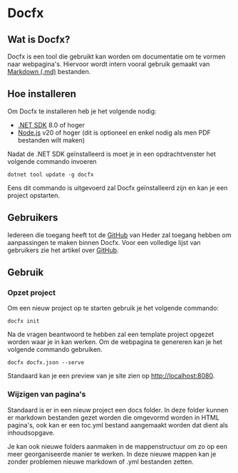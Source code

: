 # Docfx

## Wat is Docfx?

Docfx is een tool die gebruikt kan worden om documentatie om te vormen naar webpagina's. Hiervoor wordt intern vooral gebruik gemaakt van [Markdown (.md)](../ittools/markdown.md) bestanden.

## Hoe installeren

Om Docfx te installeren heb je het volgende nodig:

- [.NET SDK](https://dotnet.microsoft.com/en-us/download) 8.0 of hoger
- [Node.js](https://nodejs.org/en) v20 of hoger (dit is optioneel en enkel nodig als men PDF bestanden wilt maken)

Nadat de .NET SDK geïnstalleerd is moet je in een opdrachtvenster het volgende commando invoeren
```
dotnet tool update -g docfx
```
Eens dit commando is uitgevoerd zal Docfx geïnstalleerd zijn en kan je een project opstarten.

## Gebruikers

Iedereen die toegang heeft tot de [GitHub](../ittools/github.md) van Heder zal toegang hebben om aanpassingen te maken binnen Docfx.
Voor een volledige lijst van gebruikers zie het artikel over [GitHub](../ittools/github.md).


## Gebruik


### Opzet project

Om een nieuw project op te starten gebruik je het volgende commando:
```
docfx init
```
Na de vragen beantwoord te hebben zal een template project opgezet worden waar je in kan werken. Om de webpagina te genereren kan je het volgende commando gebruiken. 
```
docfx docfx.json --serve
```
Standaard kan je een preview van je site zien op [http://localhost:8080](http://localhost:8080).

### Wijzigen van pagina's

Standaard is er in een nieuw project een docs folder. In deze folder kunnen er markdown bestanden gezet worden die omgevormd worden in HTML pagina's, ook kan er een toc.yml bestand aangemaakt worden dat dient als inhoudsopgave.

Je kan ook nieuwe folders aanmaken in de mappenstructuur om zo op een meer georganiseerde manier te werken. In deze nieuwe mappen kan je zonder problemen nieuwe markdown of .yml bestanden zetten.
